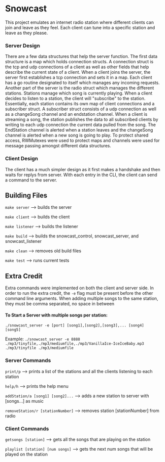 # Snowcast

This project emulates an internet radio station where different clients can join and leave as they feel. Each client can tune into a specific station and leave as they please. 

### Server Design
There are a few data structures that help the server function. The first data structure is a map which holds connection structs. A connection struct is the tcp and udp connections of a client as well as other fields that help describe the current state of a client. When a client joins the server, the server first establishes a tcp connection and sets it in a map. Each client has a go routine designated to itself which manages any incoming requests. Another part of the server is the radio struct which manages the different stations. Stations manage which song is currently playing. When a client decides to listen to a station, the client will "subscribe" to the station. Essentially, each station contains its own map of client connections and a subscriber struct. A subscriber struct consists of a udp connection as well as a changeSong channel and an endstation channel. When a client is streaming a song, the station publishes the data to all subscribed clients by writing to each udp connection the current data pulled from the song. The EndStation channel is alerted when a station leaves and the changeSong channel is alerted when a new song is going to play. To protect shared access, RWMutexes were used to protect maps and channels were used for message passing amongst different data structures. 

### Client Design
The client has a much simpler design as it first makes a handshake and then waits for replys from server. With each entry in the CLI, the client can send a command to the server.

## Building Files

`make server` --> builds the server

`make client` --> builds the client

`make listener` --> builds the listener

`make build` --> builds the snowcast_control, snowcast_server, and snowcast_listener 

`make clean` --> removes old build files

`make test` --> runs current tests

## Extra Credit
Extra commands were implemented on both the client and server side. In order to run the extra credit, the `-e` flag must be present before the other command line arguments. When adding multiple songs to the same station, they must be comma separated, no space in between

#### To Start a Server with multiple songs per station:
`./snowcast_server -e [port] [song1],[song2],[song3],... [song4] [song5] `

Example:
`./snowcast_server -e 8888 ./mp3/tinyfile,./mp3/mediumfile,./mp3/VanillaIce-IceIceBaby.mp3 ./mp3/tinyfile ./mp3/mediumfile`

### Server Commands
`print/p` --> prints a list of the stations and all the clients listening to each station

`help/h` --> prints the help menu

`addStation/a [song1] [song2]...` --> adds a new station to server with [songs...] as music

`removeStation/r [stationNumber]` --> removes station [stationNumber] from radio

### Client Commands

`getsongs [station]` --> gets all the songs that are playing on the station

`playlist [station] [num songs]` --> gets the next num songs that will be played on the station


